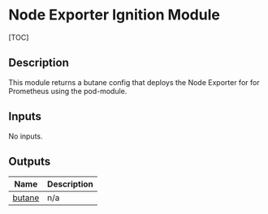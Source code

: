<!-- BEGIN_TF_DOCS -->
# Node Exporter Ignition Module

[TOC]

## Description

This module returns a butane config that deploys the Node Exporter for for Prometheus using the pod-module.

## Inputs

No inputs.

## Outputs

| Name | Description |
|------|-------------|
| <a name="output_butane"></a> [butane](#output\_butane) | n/a |
<!-- END_TF_DOCS -->
